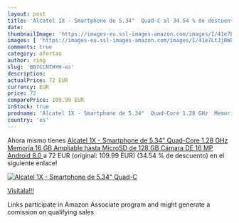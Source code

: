 ```yaml
---
layout: post
title: 'Alcatel 1X - Smartphone de 5.34"  Quad-C al 34.54 % de descuento'
date: 
thumbnailImage: 'https://images-eu.ssl-images-amazon.com/images/I/41e7LtJj0WL._SL200_.jpg'
images: [ 'https://images-eu.ssl-images-amazon.com/images/I/41e7LtJj0WL._SL200_.jpg' ]
comments: true
category: ofertas
author: ring
slug: 'B07CCNTHYH-es'
description:
actualPrice: 72 EUR
currency: EUR
price: 72
comparePrice: 109.99 EUR
inStock: true
prodname: 'Alcatel 1X - Smartphone de 5.34"  Quad-Core 1.28 GHz  Memoria 16 GB Ampliable hasta MicroSD de 128 GB  Cámara DE 16 MP  Android 8.0 '
country: 'es'
---
```


Ahora mismo tienes [Alcatel 1X - Smartphone de 5.34"  Quad-Core 1.28 GHz  Memoria 16 GB Ampliable hasta MicroSD de 128 GB  Cámara DE 16 MP  Android 8.0 ](https://www.amazon.es/dp/B07CCNTHYH/?tag=tolees-21) a 72 EUR (original: 109.99 EUR) (34.54 %  de descuento) en el siguiente enlace!

[![Alcatel 1X - Smartphone de 5.34"  Quad-C](https://images-eu.ssl-images-amazon.com/images/I/41e7LtJj0WL._SL200_.jpg)](https://www.amazon.es/dp/B07CCNTHYH/?tag=tolees-21)

[Visítala!!!](https://www.amazon.es/dp/B07CCNTHYH/?tag=tolees-21)

Links participate in Amazon Associate program and might generate a comission on qualifying sales
